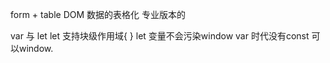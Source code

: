 form + table DOM 数据的表格化
专业版本的 

var 与 let
let 支持块级作用域{  }
let 变量不会污染window
var 时代没有const 可以window.

